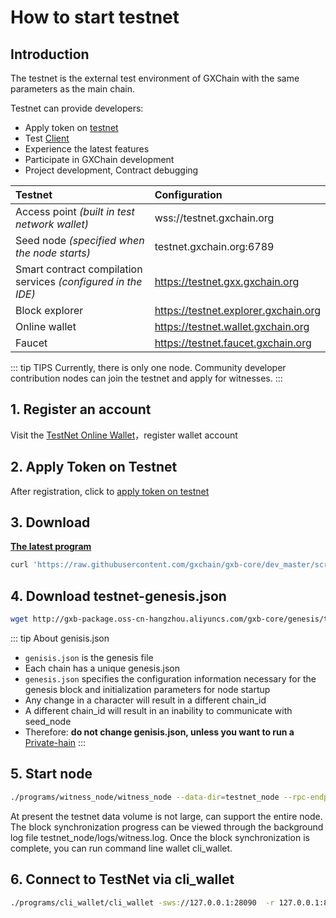 # How to start testnet

## Introduction
The testnet is the external test environment of GXChain with the same parameters as the main chain.

Testnet can provide developers:

- Apply token on [testnet](http://blockcity.mikecrm.com/2SVDb67)
- Test [Client](../guide/clients.html)
- Experience the latest features
- Participate in GXChain development
- Project development, Contract debugging

| Testnet | Configuration |
| :-- | :-- |
| Access point *(built in test network wallet)* | wss://testnet.gxchain.org |
| Seed node *(specified when the node starts)* | testnet.gxchain.org:6789 |
| Smart contract compilation services *(configured in the IDE)* | https://testnet.gxx.gxchain.org |
| Block explorer | https://testnet.explorer.gxchain.org |
| Online wallet | https://testnet.wallet.gxchain.org |
| Faucet | https://testnet.faucet.gxchain.org |

::: tip TIPS
Currently, there is only one node. Community developer contribution nodes can join the testnet and apply for witnesses.
:::

## 1. Register an account

Visit the [TestNet Online Wallet](https://testnet.wallet.gxchain.org/#/)，register wallet account

## 2. Apply Token on Testnet

After registration, click to [apply token on testnet](http://blockcity.mikecrm.com/2SVDb67)

## 3. Download

[**The latest program**](https://github.com/gxchain/gxb-core/releases/latest)

```bash
curl 'https://raw.githubusercontent.com/gxchain/gxb-core/dev_master/script/gxchain_testnet_install.sh' | bash
```

## 4. Download testnet-genesis.json

```bash
wget http://gxb-package.oss-cn-hangzhou.aliyuncs.com/gxb-core/genesis/testnet-genesis.json -O genesis.json
```

::: tip About genisis.json
- `genisis.json` is the genesis file
- Each chain has a unique genesis.json
- `genesis.json` specifies the configuration information necessary for the genesis block and initialization parameters for node startup
- Any change in a character will result in a different chain_id
- A different chain_id will result in an inability to communicate with seed_node
- Therefore: **do not change genisis.json, unless you want to run a** [Private-hain](/private_chain)
:::

## 5. Start node

```bash
./programs/witness_node/witness_node --data-dir=testnet_node --rpc-endpoint="0.0.0.0:28090" --p2p-endpoint="0.0.0.0:9999" --seed-nodes='["testnet.gxchain.org:6789"]' --genesis-json genesis.json &
```

At present the testnet data volume is not large, can support the entire node. The block synchronization progress can be viewed through the background log file testnet_node/logs/witness.log. Once the block synchronization is complete, you can run command line wallet cli_wallet.

## 6. Connect to TestNet via cli_wallet

```bash
./programs/cli_wallet/cli_wallet -sws://127.0.0.1:28090  -r 127.0.0.1:8091 --data-dir=testnet_node --chain-id c2af30ef9340ff81fd61654295e98a1ff04b23189748f86727d0b26b40bb0ff4
```
